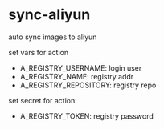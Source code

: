 # sync-aliyun
auto sync images to aliyun

set vars for action 

- A_REGISTRY_USERNAME: login user
- A_REGISTRY_NAME: registry addr
- A_REGISTRY_REPOSITORY: registry repo

set secret for action:

- A_REGISTRY_TOKEN: registry password
